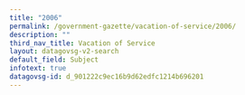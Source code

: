 ```yaml
---
title: "2006"
permalink: /government-gazette/vacation-of-service/2006/
description: ""
third_nav_title: Vacation of Service
layout: datagovsg-v2-search
default_field: Subject
infotext: true
datagovsg-id: d_901222c9ec16b9d62edfc1214b696201
---
```

